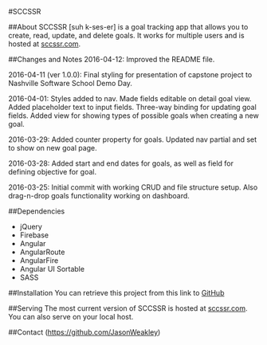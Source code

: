 #SCCSSR

##About
SCCSSR [suh k-ses-er] is a goal tracking app that allows you to create, read, update, and delete goals. It works for multiple users and is hosted at [sccssr.com](http://sccssr.com).

##Changes and Notes
2016-04-12: Improved the README file.

2016-04-11 (ver 1.0.0): Final styling for presentation of capstone project to Nashville Software School Demo Day.

2016-04-01: Styles added to nav. Made fields editable on detail goal view. Added placeholder text to input fields. Three-way binding for updating goal fields. Added view for showing types of possible goals when creating a new goal.

2016-03-29: Added counter property for goals. Updated nav partial and set to show on new goal page.

2016-03-28: Added start and end dates for goals, as well as field for defining objective for goal.

2016-03-25: Initial commit with working CRUD and file structure setup. Also drag-n-drop goals functionality working on dashboard.

##Dependencies
- jQuery
- Firebase
- Angular
- AngularRoute
- AngularFire
- Angular UI Sortable
- SASS

##Installation
You can retrieve this project from this link to [GitHub](https://github.com/JasonWeakley/sccssr)

##Serving
The most current version of SCCSSR is hosted at [sccssr.com](http://sccssr.com).
You can also serve on your local host.

##Contact
(https://github.com/JasonWeakley)